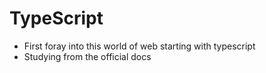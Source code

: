 # TypeScript 

- First foray into this world of web starting with typescript 
- Studying from the official docs 